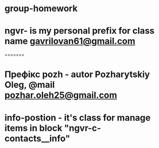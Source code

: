 # group-homework

# ngvr- is my personal prefix for class name gavrilovan61@gmail.com

=======

# Префікс pozh - autor Pozharytskiy Oleg, @mail pozhar.oleh25@gmail.com

# info-postion - it's class for manage items in block "ngvr-c-contacts\_\_info"

